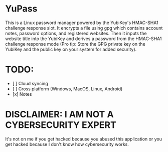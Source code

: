 # YuPass

This is a Linux password manager powered by the YubiKey's HMAC-SHA1 challenge response slot. It encrypts a file using gpg which contains account notes, password options, and registered websites. Then it inputs the website title into the YubiKey and derives a password from the HMAC-SHA1 challenge response mode (Pro tip: Store the GPG private key on the YubiKey and the public key on your system for added security).

# TODO:

*   \[ ] Cloud syncing
*   \[ ] Cross platform (Windows, MacOS, Linux, Android)
*   \[x] Notes

# DISCLAIMER: I AM NOT A CYBERSECURITY EXPERT

It's not on me if you get hacked because you abused this application or you get hacked because I don't know how cybersecurity works.
